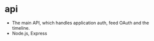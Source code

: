 # api

- The main API, which handles application auth, feed OAuth and the timeline.
- Node.js, Express
